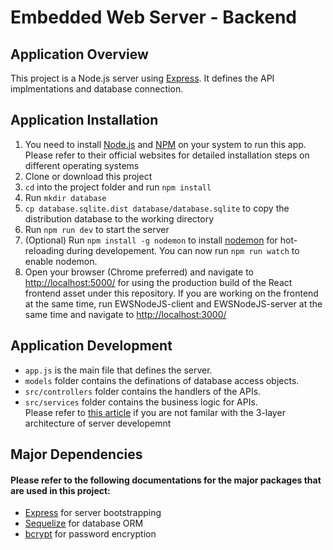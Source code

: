 # Embedded Web Server - Backend
## Application Overview
This project is a Node.js server using [Express](https://expressjs.com/). It defines the API implmentations and database connection.

## Application Installation
1. You need to install [Node.js](https://nodejs.org/en/) and [NPM](https://www.npmjs.com/) on your system to run this app. Please refer to their official websites for detailed installation steps on different operating systems
2. Clone or download this project
3. ```cd``` into the project folder and run ```npm install```
5. Run ```mkdir database```
6. ```cp database.sqlite.dist database/database.sqlite``` to copy the distribution database to the working directory
7. Run ```npm run dev``` to start the server
8. (Optional) Run ```npm install -g nodemon``` to install [nodemon](https://nodemon.io/) for hot-reloading during developement. You can now run ```npm run watch``` to enable nodemon.
9. Open your browser (Chrome preferred) and navigate to [http://localhost:5000/](http://localhost:5000/) for using the production build of the React frontend asset under this repository. If you are working on the frontend at the same time, run EWSNodeJS-client and EWSNodeJS-server at the same time and navigate to [http://localhost:3000/](http://localhost:3000/)

## Application Development
* ```app.js``` is the main file that defines the server.
* ```models``` folder contains the definations of database access objects.
* ```src/controllers``` folder contains the handlers of the APIs.
* ```src/services``` folder contains the business logic for APIs.  
Please refer to [this article](https://dev.to/santypk4/bulletproof-node-js-project-architecture-4epf) if you are not familar with the 3-layer architecture of server developemnt

## Major Dependencies
#### Please refer to the following documentations for the major packages that are used in this project:
* [Express](https://expressjs.com/) for server bootstrapping
* [Sequelize](https://sequelize.org/) for database ORM
* [bcrypt](https://github.com/kelektiv/node.bcrypt.js/) for password encryption